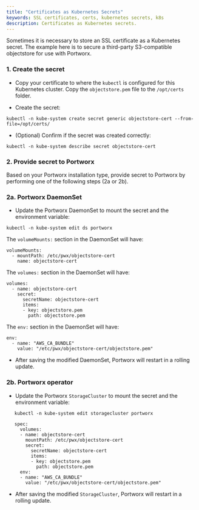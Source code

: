 ```yaml
---
title: "Certificates as Kubernetes Secrets"
keywords: SSL certificates, certs, kubernetes secrets, k8s
description: Certificates as Kubernetes secrets.
---
```


Sometimes it is necessary to store an SSL certificate as a Kubernetes secret. The example here is to secure a third-party S3-compatible objectstore for use with Portworx.

### 1. Create the secret

* Copy your certificate to where the `kubectl` is configured for this Kubernetes cluster. Copy the `objectstore.pem` file to the `/opt/certs` folder.

* Create the secret:

```text
kubectl -n kube-system create secret generic objectstore-cert --from-file=/opt/certs/
```

* (Optional) Confirm if the secret was created correctly:

```text
kubectl -n kube-system describe secret objectstore-cert
```

### 2. Provide secret to Portworx

Based on your Portworx installation type, provide secret to Portworx by performing one of the following steps (2a or 2b). 

### 2a. Portworx DaemonSet

* Update the Portworx DaemonSet to mount the secret and the environment variable:

```text
kubectl -n kube-system edit ds portworx
```

The `volumeMounts:` section in the DaemonSet will have:

```text
volumeMounts:
  - mountPath: /etc/pwx/objectstore-cert
    name: objectstore-cert
```

The `volumes:` section in the DaemonSet will have:

```text
volumes:
  - name: objectstore-cert
    secret:
      secretName: objectstore-cert
      items:
      - key: objectstore.pem
        path: objectstore.pem
```

The `env:` section in the DaemonSet will have:

```text
env:
  - name: "AWS_CA_BUNDLE"
    value: "/etc/pwx/objectstore-cert/objectstore.pem"
```

*  After saving the modified DaemonSet, Portworx will restart in a rolling update.

### 2b. Portworx operator

 * Update the Portworx `StorageCluster` to mount the secret and the environment variable:

```text
   kubectl -n kube-system edit storagecluster portworx
```

```text
   spec:
     volumes:
     - name: objectstore-cert
       mountPath: /etc/pwx/objectstore-cert
       secret:
         secretName: objectstore-cert
         items:
         - key: objectstore.pem
           path: objectstore.pem
     env:
     - name: "AWS_CA_BUNDLE"
       value: "/etc/pwx/objectstore-cert/objectstore.pem"
```

* After saving the modified `StorageCluster`, Portworx will restart in a rolling update. 
